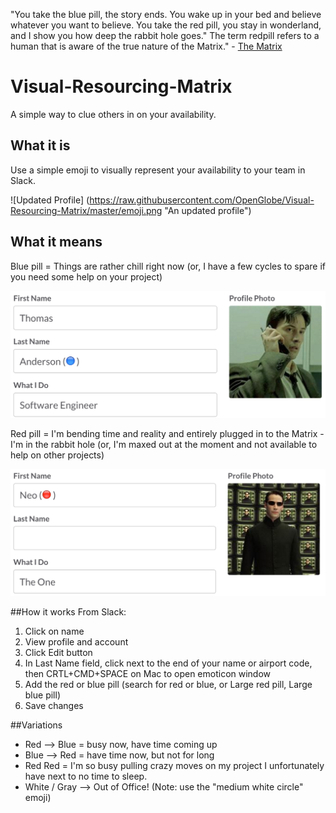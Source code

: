 "You take the blue pill, the story ends. You wake up in your bed and believe whatever you want to believe. You take the red pill, you stay in wonderland, and I show you how deep the rabbit hole goes." The term redpill refers to a human that is aware of the true nature of the Matrix." - [The Matrix](http://matrix.wikia.com/wiki/Redpill)

# Visual-Resourcing-Matrix
A simple way to clue others in on your availability.

## What it is
Use a simple emoji to visually represent your availability to your team in Slack.

![Updated Profile] (https://raw.githubusercontent.com/OpenGlobe/Visual-Resourcing-Matrix/master/emoji.png "An updated profile")

## What it means
Blue pill = Things are rather chill right now (or, I have a few cycles to spare if you need some help on your project)

![The Blue Pill](https://raw.githubusercontent.com/OpenGlobe/Visual-Resourcing-Matrix/master/thomas_slack.png "The Red Pill")

Red pill = I'm bending time and reality and entirely plugged in to the Matrix - I'm in the rabbit hole (or, I'm maxed out at the moment and not available to help on other projects)

![The Red Pill](https://raw.githubusercontent.com/OpenGlobe/Visual-Resourcing-Matrix/master/neo_slack.png "The Red Pill")

##How it works
From Slack:

1. Click on name
2. View profile and account
3. Click Edit button
4. In Last Name field, click next to the end of your name or airport code, then CRTL+CMD+SPACE on Mac to open emoticon window
5. Add the red or blue pill (search for red or blue, or Large red pill, Large blue pill)
6. Save changes

##Variations

- Red --> Blue = busy now, have time coming up
- Blue --> Red = have time now, but not for long
- Red Red = I'm so busy pulling crazy moves on my project I unfortunately have next to no time to sleep.  
- White / Gray --> Out of Office!  (Note: use the "medium white circle" emoji)
